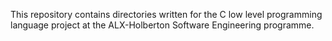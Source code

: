 This repository contains directories written for the C low level programming language project at the ALX-Holberton Software Engineering programme.
